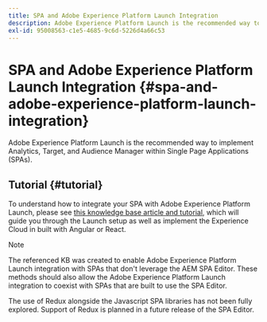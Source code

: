 ```yaml
---
title: SPA and Adobe Experience Platform Launch Integration
description: Adobe Experience Platform Launch is the recommended way to implement Analytics, Target, and Audience Manager within SPAs.
exl-id: 95008563-c1e5-4685-9c6d-5226d4a66c53
---
```

# SPA and Adobe Experience Platform Launch Integration {#spa-and-adobe-experience-platform-launch-integration}

Adobe Experience Platform Launch is the recommended way to implement Analytics, Target, and Audience Manager within Single Page Applications (SPAs).

## Tutorial {#tutorial}

To understand how to integrate your SPA with Adobe Experience Platform Launch, please see [this knowledge base article and tutorial](https://helpx.adobe.com/experience-manager/kt/integration/using/launch-reference-architecture-SPA-tutorial-implement.html), which will guide you through the Launch setup as well as implement the Experience Cloud in built with Angular or React.

>[!NOTE]
>
>The referenced KB was created to enable Adobe Experience Platform Launch integration with SPAs that don't leverage the AEM SPA Editor. These methods should also allow the Adobe Experience Platform Launch integration to coexist with SPAs that are built to use the SPA Editor.
>
>The use of Redux alongside the Javascript SPA libraries has not been fully explored. Support of Redux is planned in a future release of the SPA Editor.
